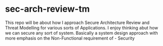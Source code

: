 # sec-arch-review-tm
This repo will be about how I approach Secure Architecture Review and Threat Modelling for various sorts of Applications. I enjoy thinking abut how we can secure any sort of system. Basically a system design approach with more emphasis on the Non-Functional requirement of - Security
